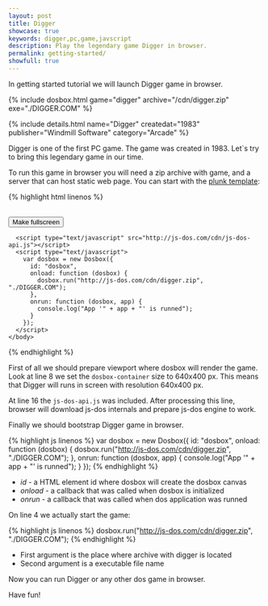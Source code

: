 ```yaml
---
layout: post
title: Digger
showcase: true
keywords: digger,pc,game,javscript
description: Play the legendary game Digger in browser.
permalink: getting-started/
showfull: true
---
```


In getting started tutorial we will launch Digger game in browser.

{% include dosbox.html game="digger" archive="/cdn/digger.zip" exe="./DIGGER.COM" %}

<!--more-->

{% include details.html name="Digger" createdat="1983" publisher="Windmill Software" category="Arcade" %}

Digger is one of the first PC game. The game was created in 1983. Let`s try to bring this legendary game in our time.

To run this game in browser you will need a zip archive with game, and a server that can host static web page. You can start with the [plunk template](http://plnkr.co/edit/yoEIKQ?p=preview):

{% highlight html linenos %}
  <!doctype html>
  <html lang="en-us">
    <head>
      <meta charset="utf-8">
      <meta http-equiv="Content-Type" content="text/html; charset=utf-8">
      <title>js-dos api</title>
      <style type="text/css">
        .dosbox-container { width: 640px; height: 400px; }
      </style>
    </head>
    <body>
      <div id="dosbox"></div>
      <br/>
      <button onclick="dosbox.requestFullScreen();">Make fullscreen</button>
      
      <script type="text/javascript" src="http://js-dos.com/cdn/js-dos-api.js"></script>
      <script type="text/javascript">
        var dosbox = new Dosbox({
          id: "dosbox",
          onload: function (dosbox) {
            dosbox.run("http://js-dos.com/cdn/digger.zip", "./DIGGER.COM");
          },
          onrun: function (dosbox, app) {
            console.log("App '" + app + "' is runned");
          }
        });
      </script>
    </body>
  </html>
{% endhighlight %}

First of all we should prepare viewport where dosbox will render the game. Look at line 8 we set the `dosbox-container` size to 640x400 px. This means that Digger will runs in screen with resolution 640x400 px.

At line 16 the `js-dos-api.js` was included. After processing this line, browser will download js-dos internals and prepare js-dos engine to work.

Finally we should bootstrap Digger game in browser.

{% highlight js linenos %}
  var dosbox = new Dosbox({
    id: "dosbox",
    onload: function (dosbox) {
      dosbox.run("http://js-dos.com/cdn/digger.zip", "./DIGGER.COM");
    },
    onrun: function (dosbox, app) {
      console.log("App '" + app + "' is runned");
    }
  });
{% endhighlight %}

* *id* - a HTML element id where dosbox will create the dosbox canvas
* *onload* - a callback that was called when dosbox is initialized
* *onrun* - a callback that was called when dos application was runned

On line 4 we actually start the game:

{% highlight js linenos %}
  dosbox.run("http://js-dos.com/cdn/digger.zip", "./DIGGER.COM");
{% endhighlight %}

* First argument is the place where archive with digger is located
* Second argument is a executable file name

Now you can run Digger or any other dos game in browser.

Have fun!